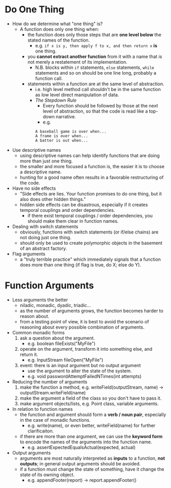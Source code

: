 # Do One Thing
- How do we determine what "one thing" is?
    - A function does only one thing when:
        - the function does only those steps that are **one level below** the
        stated names of the function.
            - e.g. `if x is y, then apply f to x, and then return x` **is** one
            thing.
        - you **cannot extract another function** from it with a name that is
        not merely a restatement of its implementation.
            - N.B. blocks within `if` statements, `else` statements, `while`
            statements and so on should be one line long, probably a function
            call.
        - statements within a function are at the same level of abstraction.
            - i.e. high level method call shouldn't be in the same function as
            low level direct manipulation of data.
            - *The Stepdown Rule*
                - Every function should be followed by those at the next level
                of abstraction, so that the code is read like a top-down
                narrative.
                - e.g.
                ```
                A baseball game is over when...
                A frame is over when...
                A batter is out when...
                ```
- Use descriptive names
    - using descriptive names can help identify functions that are doing more
      than just one thing.
    - the smaller and more focused a function is, the easier it is to choose a
      descriptive name.
    - hunting for a good name often results in a favorable restructuring of the
      code.
- Have no side effects
    - "Side effects are lies. Your function promises to do one thing, but it
      also does other hidden things."
    - hidden side effects can be disastrous, especially if it creates temporal
      couplings and order dependencies.
        - if there exist temporal couplings / order dependencies, you should
          make them clear in function names.
- Dealing with switch statements
    - obviously, functions with switch statements (or if/else chains) are not
      doing just one thing.
    - should only be used to create polymorphic objects in the basement of an
      abstract factory.
- Flag arguments
    - a "truly terrible practice" which immediately signals that a function does
      more than one thing (if flag is true, do X; else do Y).

# Function Arguments
- Less arguments the better
    - niladic, monadic, dyadic, triadic...
    - as the number of arguments grows, the function becomes harder to reason
      about.
    - from a testing point of view, it is best to avoid the scenario of
      reasoning about every possible combination of arguments.
- Common monadic forms
    1. ask a question about the argument.
        - e.g. boolean fileExists("MyFile")
    2. operate on the argument, transform it into something else, and return it.
        - e.g. InputStream fileOpen("MyFile")
    3. event: there is an input argument but no output argument
        - use the argument to alter the state of the system.
        - e.g.  void passwordAttemptFailedNTimes(int attempts)
- Reducing the number of arguments
    1. make the function a method, e.g. writeField(outputStream, name) ->
       outputStream.writeField(name)
    2. make the argument a field of the class so you don't have to pass it.
    3. make argument objects/lists, e.g. Point class, variable arguments.
- In relation to function names
    - the function and argument should form a **verb / noun pair**, especially
      in the case of monadic functions.
        - e.g. write(name), or even better, writeField(name) for further
          clarificaiton.
    - if there are more than one argument, we can use the **keyword form** to
      encode the names of the arguments into the function name.
        - e.g. assertExpectedEqualsActual(expected, actual)
- Output arguments
    - arguments are most naturally interpreted as **inputs** to a function,
      **not outputs**; in general output arguments should be avoided.
    - if a function must change the state of something, have it change the state
      of its owning object.
        - e.g. appendFooter(report) -> report.appendFooter()
